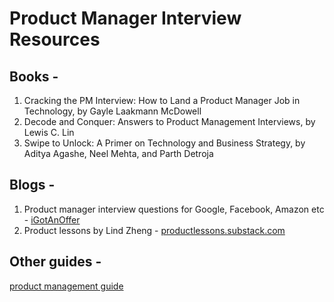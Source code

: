 # Product Manager Interview Resources

## Books -
1. Cracking the PM Interview: How to Land a Product Manager Job in Technology, by Gayle Laakmann McDowell
2. Decode and Conquer: Answers to Product Management Interviews, by Lewis C. Lin
3. Swipe to Unlock: A Primer on Technology and Business Strategy, by Aditya Agashe, Neel Mehta, and Parth Detroja

## Blogs -
1. Product manager interview questions for Google, Facebook, Amazon etc - [iGotAnOffer](https://igotanoffer.com/blogs/tech/tagged/popular)
2. Product lessons by Lind Zheng - [productlessons.substack.com](https://productlessons.substack.com/)

## Other guides -
[product management guide](https://github.com/vipl0ve/product-management-guide)
